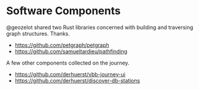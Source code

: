 # Software Components

@geozelot shared two Rust libraries concerned with building and traversing
graph structures. Thanks.

- https://github.com/petgraph/petgraph
- https://github.com/samueltardieu/pathfinding

A few other components collected on the journey.

- https://github.com/derhuerst/vbb-journey-ui
- https://github.com/derhuerst/discover-db-stations
